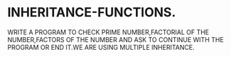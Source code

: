 # INHERITANCE-FUNCTIONS.
WRITE A PROGRAM TO CHECK PRIME NUMBER,FACTORIAL OF THE NUMBER,FACTORS OF THE NUMBER AND ASK TO CONTINUE WITH THE PROGRAM OR END IT.WE ARE USING MULTIPLE INHERITANCE.  
